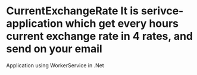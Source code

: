 # CurrentExchangeRate It is serivce-application which get every hours current exchange rate in 4 rates, and send on your email 
Application using WorkerService in .Net
